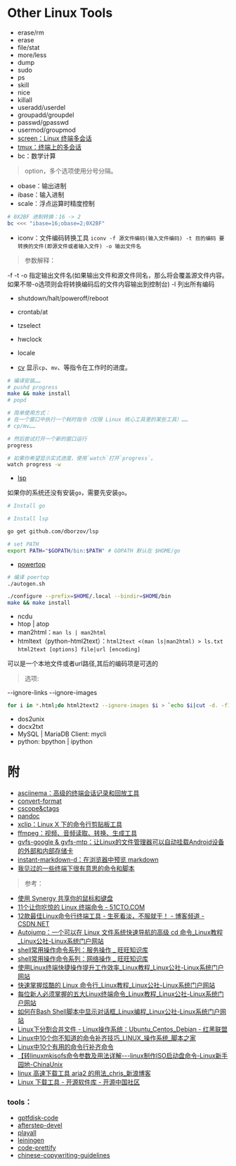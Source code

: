 # Other Linux Tools

+ erase/rm
+ erase
+ file/stat
+ more/less
+ dump
+ sudo
+ ps
+ skill
+ nice
+ killall
+ useradd/userdel
+ groupadd/groupdel
+ passwd/gpasswd
+ usermod/groupmod
+ <a href="otools/screen.md" name="screen">screen：Linux 终端多会话</a>
+ [tmux：终端上的多会话](otools/tmux.md)
+ bc：数学计算

> option，多个选项使用分号分隔。

+ obase：输出进制
+ ibase：输入进制
+ scale：浮点运算时精度控制

```Bash
# 0X2BF 进制转换：16 -> 2
bc <<< "ibase=16;obase=2;0X2BF"
```

+ iconv：文件编码转换工具 `iconv -f 源文件编码(输入文件编码) -t 目的编码 要转换的文件(即源文件或者输入文件) -o 输出文件名`

> 参数解释：

-f
-t 
-o 指定输出文件名(如果输出文件和源文件同名，那么将会覆盖源文件内容。如果不带-o选项则会将转换编码后的文件内容输出到控制台)
-l 列出所有编码

+ shutdown/halt/poweroff/reboot
+ crontab/at
+ tzselect
+ hwclock
+ locale

+ [cv](https://github.com/Xfennec/progress) 显示`cp`、`mv`、等指令在工作时的进度。

```Bash
# 编译安装……
# pushd progress
make && make install
# popd

# 简单使用方式：
# 在一个窗口中执行一个耗时指令（仅限 Linux 核心工具里的某些工具）……
# cp/mv……

# 然后尝试打开一个新的窗口运行
progress 

# 如果你希望显示实式进度，使用`watch`打开`progress`。
watch progress -w

```

+ [lsp](https://github.com/dborzov/lsp)

如果你的系统还没有安装`go`，需要先安装`go`。

```Bash
# Install go

# Install lsp

go get github.com/dborzov/lsp

# set PATH
export PATH="$GOPATH/bin:$PATH" # GOPATH 默认在 $HOME/go
```

+ [powertop](https://github.com/fenrus75/powertop)

```Bash
# 编译 poertop
./autogen.sh

./configure --prefix=$HOME/.local --bindir=$HOME/bin 
make && make install 
```

+ ncdu
+ htop | atop
+ man2html：`man ls | man2html`
+ htmltext（python-html2text）：`html2text <(man ls|man2html) > ls.txt` `html2text [options] file|url [encoding]`

可以是一个本地文件或者url路径,其后的编码项是可选的

> 选项:

--ignore-links
--ignore-images

```Bash
for i in *.html;do html2text2 --ignore-images $i > `echo $i|cut -d. -f1`.logs && mv $i bk;done
```

+ dos2unix
+ docx2txt
+ MySQL | MariaDB Client: mycli
+ python: bpython | ipython

# 附

+ [asciinema：高级的终端会话记录和回放工具](otools/asciinema.md)
+  [convert-format](otools/convert-format.md)
+ [cscope&ctags](otools/cscope-ctags.md)
+ [pandoc](otools/pandoc.md)
+ [xclip：Linux X 下的命令行剪贴板工具](otools/xclip.md)
+  [ffmpeg：视频、音频读取、转换、生成工具](otools/ffmpeg.md)
+ [gvfs-google & gvfs-mtp：让Linux的文件管理器可以自动挂载Android设备的外部和内部存储卡](otools/gvfs_mtp.md)
+ [instant-markdown-d：在浏览器中预览 markdown](otools/instant-markdown-d.md)
+ [我见过的一些终端下很有意思的命令和脚本](otools/intestresting-command.md)

> 参考：

+ [使用 Synergy 共享你的鼠标和键盘](http://easwy.com/blog/archives/share-your-keyboard-and-mouse-by-synergy/)
+ [11个让你吃惊的 Linux 终端命令 - 51CTO.COM](http://os.51cto.com/art/201505/476564.htm)
+ [12款最佳Linux命令行终端工具 - 生死看淡，不服就干！ - 博客频道 - CSDN.NET](https://blog.csdn.net/u013634961/article/details/39534521)
+ [Autojump：一个可以在 Linux 文件系统快速导航的高级 cd 命令_Linux教程_Linux公社-Linux系统门户网站](http://www.linuxidc.com/Linux/2015-08/121421.htm)
+ [shell常用操作命令系列：服务操作 _ 旺旺知识库](http://www.toxingwang.com/linux-unix/linux-basic/2758.html)
+ [shell常用操作命令系列：网络操作 _ 旺旺知识库](http://www.toxingwang.com/linux-unix/linux-basic/2760.html)
+ [使用Linux终端快捷操作提升工作效率_Linux教程_Linux公社-Linux系统门户网站](http://www.linuxidc.com/Linux/2016-04/129852.htm)
+ [快速掌握炫酷的 Linux 命令行_Linux教程_Linux公社-Linux系统门户网站](http://www.linuxidc.com/Linux/2016-09/135358.htm)
+ [每位新人必须掌握的五大Linux终端命令_Linux教程_Linux公社-Linux系统门户网站](http://www.linuxidc.com/Linux/2016-11/137179.htm)
+ [如何在Bash Shell脚本中显示对话框_Linux编程_Linux公社-Linux系统门户网站](http://www.linuxidc.com/Linux/2015-06/118301.htm)
+ [Linux下分割合并文件 - Linux操作系统：Ubuntu_Centos_Debian - 红黑联盟](http://www.2cto.com/os/201203/124813.html)
+ [Linux中10个你不知道的命令补齐技巧_LINUX_操作系统_脚本之家](http://www.jb51.net/LINUXjishu/150302.html)
+ [Linux中10个有用的命令行补齐命令](http://www.geekfan.net/8169/)
+ [【转linuxmkisofs命令参数及用法详解---linux制作ISO启动盘命令-Linux新手园地-ChinaUnix](http://bbs.chinaunix.net/thread-3565814-1-1.html)
+ [linux 高速下载工具 aria2 的用法_chris_新浪博客](http://blog.sina.com.cn/s/blog_8cf0057a01017nun.html)
+ [Linux 下载工具 - 开源软件库 - 开源中国社区](http://www.oschina.net/project/tag/97/download-tools?lang=37&sort=view)

### tools：

+ [gptfdisk-code](https://git.code.sf.net/p/gptfdisk/code)
+ [afterstep-devel](https://github.com/sashavasko/afterstep-devel)
+ [playall](https://github.com/bedekelly/playall)
+ [leiningen](https://github.com/technomancy/leiningen)
+ [code-prettify](https://github.com/google/code-prettify)
+ [chinese-copywriting-guidelines](https://github.com/mzlogin/chinese-copywriting-guidelines)

